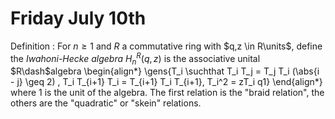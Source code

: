 # Friday July 10th

Definition
:   For $n\geq 1$ and $R$ a commutative ring with $q,z \in R\units$, define the *Iwahoni-Hecke algebra* $H_n^R(q, z)$ is the associative unital $R\dash$algebra 
    \begin{align*}
    \gens{T_i \suchthat T_i T_j = T_j T_i (\abs{i - j} \geq 2) , T_i T_{i+1} T_i = T_{i+1} T_i T_{i+1}, T_i^2 = zT_i q1}
    \end{align*}
    where $1$ is the unit of the algebra.
    The first relation is the "braid relation", the others are the "quadratic" or "skein" relations.


